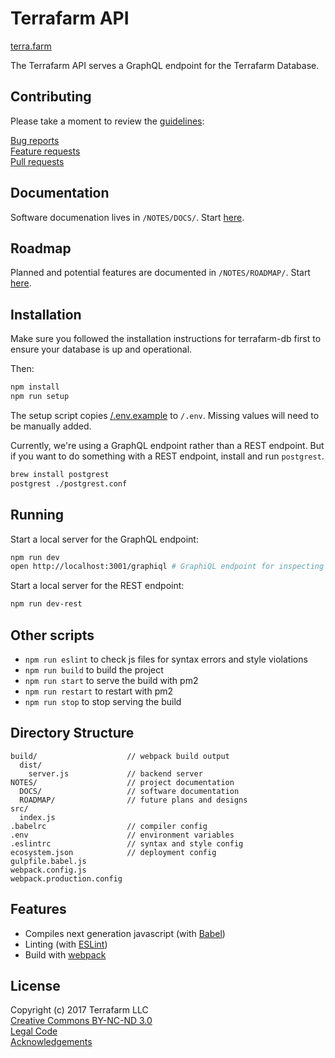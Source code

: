 # Terrafarm API

[terra.farm][301]

The Terrafarm API serves a GraphQL endpoint for the Terrafarm Database.

## Contributing

Please take a moment to review the [guidelines][200]:

[Bug reports][201]  
[Feature requests][202]  
[Pull requests][203]

## Documentation

Software documenation lives in `/NOTES/DOCS/`. Start [here][205].

## Roadmap

Planned and potential features are documented in `/NOTES/ROADMAP/`. Start [here][206].

## Installation

Make sure you followed the installation instructions for terrafarm-db first to ensure your database is up and operational.

Then:

```bash
npm install
npm run setup
```
The setup script copies [/.env.example][101] to `/.env`. Missing values will need to be manually added.

Currently, we're using a GraphQL endpoint rather than a REST endpoint. But if you want to do something with a REST endpoint, install and run `postgrest`.

```bash
brew install postgrest
postgrest ./postgrest.conf
```

## Running

Start a local server for the GraphQL endpoint:

```bash
npm run dev
open http://localhost:3001/graphiql # GraphiQL endpoint for inspecting the schema
```

Start a local server for the REST endpoint:

```bash
npm run dev-rest
```

## Other scripts

* `npm run eslint` to check js files for syntax errors and style violations  
* `npm run build` to build the project  
* `npm run start` to serve the build with pm2  
* `npm run restart` to restart with pm2  
* `npm run stop` to stop serving the build

## Directory Structure

```
build/                    // webpack build output
  dist/
    server.js             // backend server
NOTES/                    // project documentation
  DOCS/                   // software documentation
  ROADMAP/                // future plans and designs
src/
  index.js
.babelrc                  // compiler config
.env                      // environment variables
.eslintrc                 // syntax and style config
ecosystem.json            // deployment config
gulpfile.babel.js
webpack.config.js
webpack.production.config
```

## Features

* Compiles next generation javascript (with [Babel][402])
* Linting (with [ESLint][403])
* Build with [webpack][404]

## License

Copyright (c) 2017 Terrafarm LLC  
[Creative Commons BY-NC-ND 3.0][400]  
[Legal Code][100]  
[Acknowledgements][204]


[100]: ./LICENSE.md
[101]: ./.env.example
[200]: ./NOTES/CONTRIBUTING.md
[201]: ./NOTES/CONTRIBUTING.md#bugs
[202]: ./NOTES/CONTRIBUTING.md#features
[203]: ./NOTES/CONTRIBUTING.md#pull-requests
[204]: ./NOTES/ACKNOWLEDGEMENTS.md
[205]: ./NOTES/DOCS/README.md
[206]: ./NOTES/ROADMAP/README.md
[300]: https://terra.farm/
[301]: https://terra.farm/pages/about
[400]: https://creativecommons.org/licenses/by-nc-nd/3.0/
[401]: https://facebook.github.io/react/
[402]: https://babeljs.io/
[403]: http://eslint.org/
[404]: https://webpack.github.io/
[405]: http://mochajs.org/
[406]: http://chaijs.com/
[407]: http://sinonjs.org/
